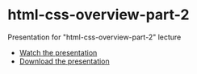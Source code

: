 # html-css-overview-part-2

Presentation for "html-css-overview-part-2" lecture

- [Watch the presentation](https://stas-dolgachov.github.io/html-css-overview-part-2/)
- [Download the presentation](https://github.com/stas-dolgachov/html-css-overview-part-2)

